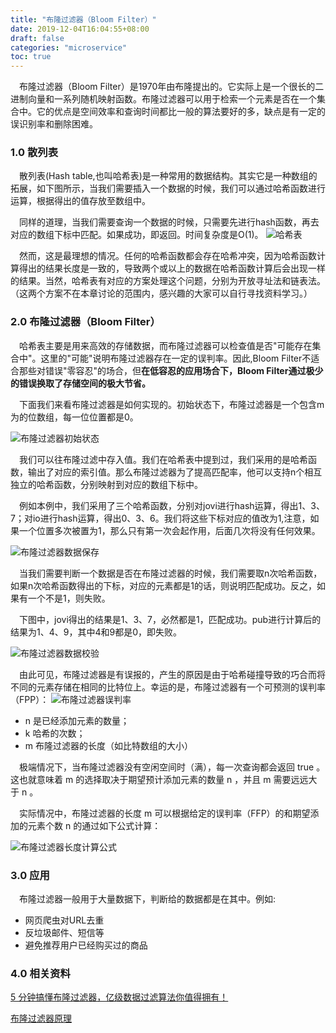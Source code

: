 ```yaml
---
title: "布隆过滤器（Bloom Filter）"
date: 2019-12-04T16:04:55+08:00
draft: false
categories: "microservice"
toc: true
---
```

&emsp;布隆过滤器（Bloom Filter）是1970年由布隆提出的。它实际上是一个很长的二进制向量和一系列随机映射函数。布隆过滤器可以用于检索一个元素是否在一个集合中。它的优点是空间效率和查询时间都比一般的算法要好的多，缺点是有一定的误识别率和删除困难。

### 1.0 散列表
&emsp;散列表(Hash table,也叫哈希表)是一种常用的数据结构。其实它是一种数组的拓展，如下图所示，当我们需要插入一个数据的时候，我们可以通过哈希函数进行运算，根据得出的值存放至数组中。

&emsp;同样的道理，当我们需要查询一个数据的时候，只需要先进行hash函数，再去对应的数组下标中匹配。如果成功，即返回。时间复杂度是O(1)。
![哈希表](../images/filter/哈希表.jpg)

&emsp;然而，这是最理想的情况。任何的哈希函数都会存在哈希冲突，因为哈希函数计算得出的结果长度是一致的，导致两个或以上的数据在哈希函数计算后会出现一样的结果。当然，哈希表有对应的方案处理这个问题，分别为开放寻址法和链表法。（这两个方案不在本章讨论的范围内，感兴趣的大家可以自行寻找资料学习。）

### 2.0 布隆过滤器（Bloom Filter）
&emsp;哈希表主要是用来高效的存储数据，而布隆过滤器可以检查值是否"可能存在集合中"。这里的"可能"说明布隆过滤器存在一定的误判率。因此,Bloom Filter不适合那些对错误"零容忍"的场合，但**在低容忍的应用场合下，Bloom Filter通过极少的错误换取了存储空间的极大节省。**

&emsp;下面我们来看布隆过滤器是如何实现的。初始状态下，布隆过滤器是一个包含m为的位数组，每一位位置都是0。

![布隆过滤器初始状态](../images/filter/布隆过滤器初始状态.jpg)

&emsp;我们可以往布隆过滤中存入值。我们在哈希表中提到过，我们采用的是哈希函数，输出了对应的索引值。那么布隆过滤器为了提高匹配率，他可以支持n个相互独立的哈希函数，分别映射到对应的数组下标中。

&emsp;例如本例中，我们采用了三个哈希函数，分别对jovi进行hash运算，得出1、3、7；对io进行hash运算，得出0、3、6。我们将这些下标对应的值改为1,注意，如果一个位置多次被置为1，那么只有第一次会起作用，后面几次将没有任何效果。

![布隆过滤器数据保存](../images/filter/布隆过滤器数据保存.jpg)

&emsp;当我们需要判断一个数据是否在布隆过滤器的时候，我们需要取n次哈希函数，如果n次哈希函数得出的下标，对应的元素都是1的话，则说明匹配成功。反之，如果有一个不是1，则失败。

&emsp;下图中，jovi得出的结果是1、3、7，必然都是1，匹配成功。pub进行计算后的结果为1、4、9，其中4和9都是0，即失败。

![布隆过滤器数据校验](../images/filter/布隆过滤器数据校验.jpg)

&emsp;由此可见，布隆过滤器是有误报的，产生的原因是由于哈希碰撞导致的巧合而将不同的元素存储在相同的比特位上。幸运的是，布隆过滤器有一个可预测的误判率（FPP）：
![布隆过滤器误判率](../images/filter/布隆过滤器误判率.webp)

- n 是已经添加元素的数量；
- k 哈希的次数；
- m 布隆过滤器的长度（如比特数组的大小）

&emsp;极端情况下，当布隆过滤器没有空闲空间时（满），每一次查询都会返回 true 。这也就意味着 m 的选择取决于期望预计添加元素的数量 n ，并且 m 需要远远大于 n 。

&emsp;实际情况中，布隆过滤器的长度 m 可以根据给定的误判率（FFP）的和期望添加的元素个数 n 的通过如下公式计算：

![布隆过滤器长度计算公式](../images/filter/布隆过滤器长度计算公式.webp)

### 3.0 应用
&emsp;布隆过滤器一般用于大量数据下，判断给的数据都是在其中。例如:

- 网页爬虫对URL去重
- 反垃圾邮件、短信等
- 避免推荐用户已经购买过的商品

### 4.0 相关资料
[5 分钟搞懂布隆过滤器，亿级数据过滤算法你值得拥有！](https://mp.weixin.qq.com/s/AFbE0E65SR85NfZVTDPazw)

[布隆过滤器原理](https://blog.csdn.net/a308601801/article/details/87074273)


